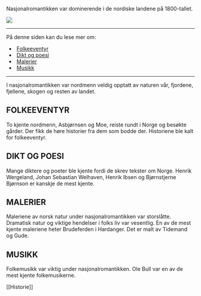 Nasjonalromantikken var dominerende i de nordiske landene på 1800-tallet.

![](https://cdn.kursoria.no/pensum/elements/pensum-for-samfunnskunnskapsproven-_ujyhtg.jpg)

---

På denne siden kan du lese mer om:

-    [Folkeeventyr](https://app.norskkunnskap.no/pensum/rtehtr/hrxvp7/ujyhtg#folkeeventyr)
-    [Dikt og poesi](https://app.norskkunnskap.no/pensum/rtehtr/hrxvp7/ujyhtg#dikt-og-poesi)
-    [Malerier](https://app.norskkunnskap.no/pensum/rtehtr/hrxvp7/ujyhtg#malerier)
-    [Musikk](https://app.norskkunnskap.no/pensum/rtehtr/hrxvp7/ujyhtg#musikk)

---

I nasjonalromantikken var nordmenn veldig opptatt av naturen vår, fjordene, fjellene, skogen og resten av landet. 

## FOLKEEVENTYR

To kjente nordmenn, Asbjørnsen og Moe, reiste rundt i Norge og besøkte gårder. Der fikk de høre historier fra dem som bodde der. Historiene ble kalt for folkeeventyr. 

## DIKT OG POESI

Mange diktere og poeter ble kjente fordi de skrev tekster om Norge. Henrik Wergeland, Johan Sebastian Welhaven, Henrik Ibsen og Bjørnstjerne Bjørnson er kanskje de mest kjente. 

## MALERIER

Maleriene av norsk natur under nasjonalromantikken var storslåtte. Dramatisk natur og viktige hendelser i folks liv var vesentlig. En av de mest kjente maleriene heter Brudeferden i Hardanger. Det er malt av Tidemand og Gude. 

## MUSIKK

Folkemusikk var viktig under nasjonalromantikken. Ole Bull var en av de mest kjente folkemusikerne.


[[Historie]]